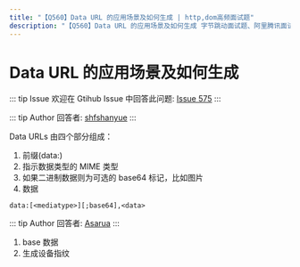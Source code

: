 ```yaml
---
title: "【Q560】Data URL 的应用场景及如何生成 | http,dom高频面试题"
description: "【Q560】Data URL 的应用场景及如何生成 字节跳动面试题、阿里腾讯面试题、美团小米面试题。"
---
```


# Data URL 的应用场景及如何生成

::: tip Issue
欢迎在 Gtihub Issue 中回答此问题: [Issue 575](https://github.com/shfshanyue/Daily-Question/issues/575)
:::

::: tip Author
回答者: [shfshanyue](https://github.com/shfshanyue)
:::

Data URLs 由四个部分组成：

1. 前缀(data:)
2. 指示数据类型的 MIME 类型
3. 如果二进制数据则为可选的 base64 标记，比如图片
4. 数据

```
data:[<mediatype>][;base64],<data>
```

::: tip Author
回答者: [Asarua](https://github.com/Asarua)
:::

1. base 数据
2. 生成设备指纹
